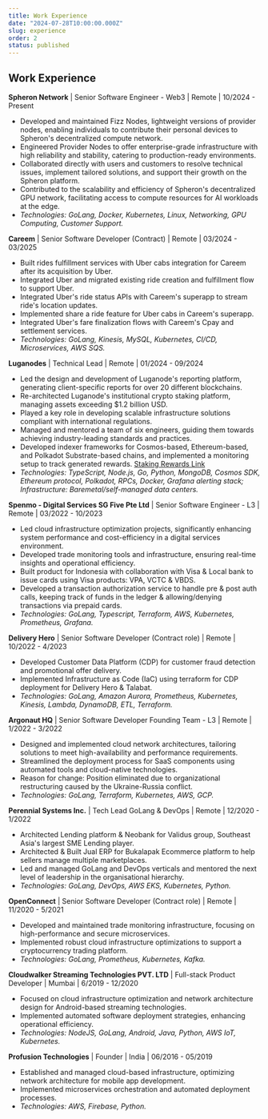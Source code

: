 ```yaml
---
title: Work Experience
date: "2024-07-28T10:00:00.000Z"
slug: experience
order: 2
status: published
---
```


## Work Experience

**Spheron Network** | Senior Software Engineer - Web3 | Remote | 10/2024 - Present

*   Developed and maintained Fizz Nodes, lightweight versions of provider nodes, enabling individuals to contribute their personal devices to Spheron's decentralized compute network.
*   Engineered Provider Nodes to offer enterprise-grade infrastructure with high reliability and stability, catering to production-ready environments.
*   Collaborated directly with users and customers to resolve technical issues, implement tailored solutions, and support their growth on the Spheron platform.
*   Contributed to the scalability and efficiency of Spheron's decentralized GPU network, facilitating access to compute resources for AI workloads at the edge.
*   *Technologies: GoLang, Docker, Kubernetes, Linux, Networking, GPU Computing, Customer Support.*

**Careem** | Senior Software Developer (Contract) | Remote | 03/2024 - 03/2025

*   Built rides fulfillment services with Uber cabs integration for Careem after its acquisition by Uber.
*   Integrated Uber and migrated existing ride creation and fulfillment flow to support Uber.
*   Integrated Uber's ride status APIs with Careem's superapp to stream ride's location updates.
*   Implemented share a ride feature for Uber cabs in Careem's superapp.
*   Integrated Uber's fare finalization flows with Careem's Cpay and settlement services.
*   *Technologies: GoLang, Kinesis, MySQL, Kubernetes, CI/CD, Microservices, AWS SQS.*

**Luganodes** | Technical Lead | Remote | 01/2024 - 09/2024

*   Led the design and development of Luganode's reporting platform, generating client-specific reports for over 20 different blockchains.
*   Re-architected Luganode's institutional crypto staking platform, managing assets exceeding $1.2 billion USD.
*   Played a key role in developing scalable infrastructure solutions compliant with international regulations.
*   Managed and mentored a team of six engineers, guiding them towards achieving industry-leading standards and practices.
*   Developed indexer frameworks for Cosmos-based, Ethereum-based, and Polkadot Substrate-based chains, and implemented a monitoring setup to track generated rewards. [Staking Rewards Link](https://www.stakingrewards.com/provider/luganodes)
*   *Technologies: TypeScript, Node.js, Go, Python, MongoDB, Cosmos SDK, Ethereum protocol, Polkadot, RPCs, Docker, Grafana alerting stack; Infrastructure: Baremetal/self-managed data centers.*

**Spenmo - Digital Services SG Five Pte Ltd** | Senior Software Engineer - L3 | Remote | 03/2022 - 10/2023

*   Led cloud infrastructure optimization projects, significantly enhancing system performance and cost-efficiency in a digital services environment.
*   Developed trade monitoring tools and infrastructure, ensuring real-time insights and operational efficiency.
*   Built product for Indonesia with collaboration with Visa & Local bank to issue cards using Visa products: VPA, VCTC & VBDS.
*   Developed a transaction authorization service to handle pre & post auth calls, keeping track of funds in the ledger & allowing/denying transactions via prepaid cards.
*   *Technologies: GoLang, Typescript, Terraform, AWS, Kubernetes, Prometheus, Grafana.*

**Delivery Hero** | Senior Software Developer (Contract role) | Remote | 10/2022 - 4/2023

*   Developed Customer Data Platform (CDP) for customer fraud detection and promotional offer delivery.
*   Implemented Infrastructure as Code (IaC) using terraform for CDP deployment for Delivery Hero & Talabat.
*   *Technologies: GoLang, Amazon Aurora, Prometheus, Kubernetes, Kinesis, Lambda, DynamoDB, ETL, Terraform.*

**Argonaut HQ** | Senior Software Developer Founding Team - L3 | Remote | 1/2022 - 3/2022

*   Designed and implemented cloud network architectures, tailoring solutions to meet high-availability and performance requirements.
*   Streamlined the deployment process for SaaS components using automated tools and cloud-native technologies.
*   Reason for change: Position eliminated due to organizational restructuring caused by the Ukraine-Russia conflict.
*   *Technologies: GoLang, Terraform, Kubernetes, AWS, GCP.*

**Perennial Systems Inc.** | Tech Lead GoLang & DevOps | Remote | 12/2020 - 1/2022

*   Architected Lending platform & Neobank for Validus group, Southeast Asia's largest SME Lending player.
*   Architected & Built Jual ERP for Bukalapak Ecommerce platform to help sellers manage multiple marketplaces.
*   Led and managed GoLang and DevOps verticals and mentored the next level of leadership in the organisational hierarchy.
*   *Technologies: GoLang, DevOps, AWS EKS, Kubernetes, Python.*

**OpenConnect** | Senior Software Developer (Contract role) | Remote | 11/2020 - 5/2021

*   Developed and maintained trade monitoring infrastructure, focusing on high-performance and secure microservices.
*   Implemented robust cloud infrastructure optimizations to support a cryptocurrency trading platform.
*   *Technologies: GoLang, Prometheus, Kubernetes, Kafka.*

**Cloudwalker Streaming Technologies PVT. LTD** | Full-stack Product Developer | Mumbai | 6/2019 - 12/2020

*   Focused on cloud infrastructure optimization and network architecture design for Android-based streaming technologies.
*   Implemented automated software deployment strategies, enhancing operational efficiency.
*   *Technologies: NodeJS, GoLang, Android, Java, Python, AWS IoT, Kubernetes.*

**Profusion Technologies** | Founder | India | 06/2016 - 05/2019

*   Established and managed cloud-based infrastructure, optimizing network architecture for mobile app development.
*   Implemented microservices orchestration and automated deployment processes.
*   *Technologies: AWS, Firebase, Python.*
